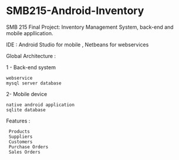 SMB215-Android-Inventory
========================

SMB 215 Final Project:
Inventory Management System, back-end and mobile appllication.

IDE : Android Studio for mobile , 
      Netbeans for webservices

Global Architecture :

1 - Back-end system 
   
    webservice 
    mysql server database

2-  Mobile device 
    
    native android application  
    sqlite database

Features :

    
     Products
     Suppliers
     Customers
     Purchase Orders
     Sales Orders
   
